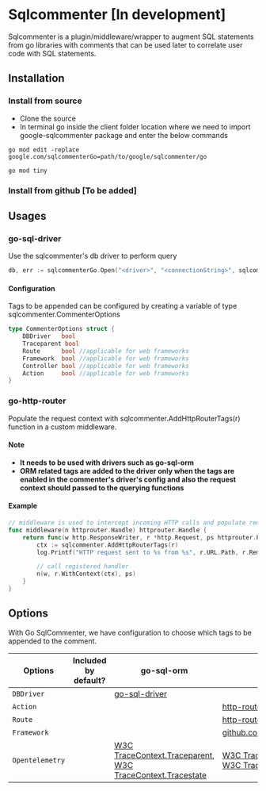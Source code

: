 # Sqlcommenter [In development]

Sqlcommenter is a plugin/middleware/wrapper to augment SQL statements from go libraries with comments that can be used later to correlate user code with SQL statements.

## Installation

### Install from source

* Clone the source
* In terminal go inside the client folder location where we need to import google-sqlcommenter package and enter the below commands

```shell
go mod edit -replace google.com/sqlcommenterGo=path/to/google/sqlcommenter/go

go mod tiny
```
### Install from github [To be added]

## Usages

### go-sql-driver
Use the sqlcommenter's db driver to  perform query

```go
db, err := sqlcommenterGo.Open("<driver>", "<connectionString>", sqlcommenter.CommenterOptions{<tag>:<bool>})

```

#### Configuration

Tags to be appended can be configured by creating a variable of type sqlcommenter.CommenterOptions

```go
type CommenterOptions struct {
	DBDriver   bool
    Traceparent bool
	Route      bool //applicable for web frameworks
	Framework  bool //applicable for web frameworks
	Controller bool //applicable for web frameworks
	Action     bool //applicable for web frameworks
}
```
### go-http-router
Populate the request context with sqlcommenter.AddHttpRouterTags(r) function in a custom middleware.

#### Note
* <b>It needs to be used with drivers such as go-sql-orm </b>
* <b>ORM related tags are added to the driver only when the tags are enabled in the commenter's driver's config and also the request context should passed to the querying functions</b>

#### Example
```go
// middleware is used to intercept incoming HTTP calls and populate request context with commenter tags.
func middleware(n httprouter.Handle) httprouter.Handle {
	return func(w http.ResponseWriter, r *http.Request, ps httprouter.Params) {
		ctx := sqlcommenter.AddHttpRouterTags(r)
		log.Printf("HTTP request sent to %s from %s", r.URL.Path, r.RemoteAddr)

		// call registered handler
		n(w, r.WithContext(ctx), ps)
	}
}
```



## Options

With Go SqlCommenter, we have configuration to choose which tags to be appended to the comment.

| Options         | Included by default? | go-sql-orm                                                                                                                                                                   | http-router                                                                                                                                                                  | Notes |
| --------------- | :------------------: | ---------------------------------------------------------------------------------------------------------------------------------------------------------------------------- | ---------------------------------------------------------------------------------------------------------------------------------------------------------------------------- | :---: |
| `DBDriver`      |                      | [ go-sql-driver](https://pkg.go.dev/database/sql/driver)                                                                                                                     |                                                                                                                                                                              |
| `Action`        |                      |                                                                                                                                                                              | [http-router handle](https://pkg.go.dev/github.com/julienschmidt/httprouter#Handle)                                                                                          |       |
| `Route`         |                      |                                                                                                                                                                              | [http-router routing path](https://pkg.go.dev/github.com/julienschmidt/httprouter#Router)                                                                                    |       |
| `Framework`     |                      |                                                                                                                                                                              | [github.com/julienschmidt/httprouter](https://pkg.go.dev/github.com/julienschmidt/httprouter)                                                                                |       |
| `Opentelemetry` |                      | [W3C TraceContext.Traceparent](https://www.w3.org/TR/trace-context/#traceparent-field), [W3C TraceContext.Tracestate](https://www.w3.org/TR/trace-context/#tracestate-field) | [W3C TraceContext.Traceparent](https://www.w3.org/TR/trace-context/#traceparent-field), [W3C TraceContext.Tracestate](https://www.w3.org/TR/trace-context/#tracestate-field) |       |
